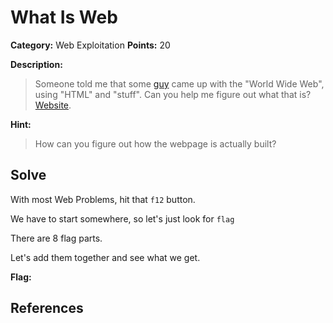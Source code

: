 # What Is Web
**Category:** Web Exploitation **Points:** 20

**Description:**
>Someone told me that some [guy](https://en.wikipedia.org/wiki/Tim_Berners-Lee) came up with the "World Wide Web", using "HTML" and "stuff". Can you help me figure out what that is? [Website](http://shell2017.picoctf.com:52334/).

**Hint:**
>How can you figure out how the webpage is actually built?

## Solve
With most Web Problems, hit that `f12` button.

We have to start somewhere, so let's just look for `flag` 

There are 8 flag parts.

Let's add them together and see what we get.

**Flag:**

## **References**
